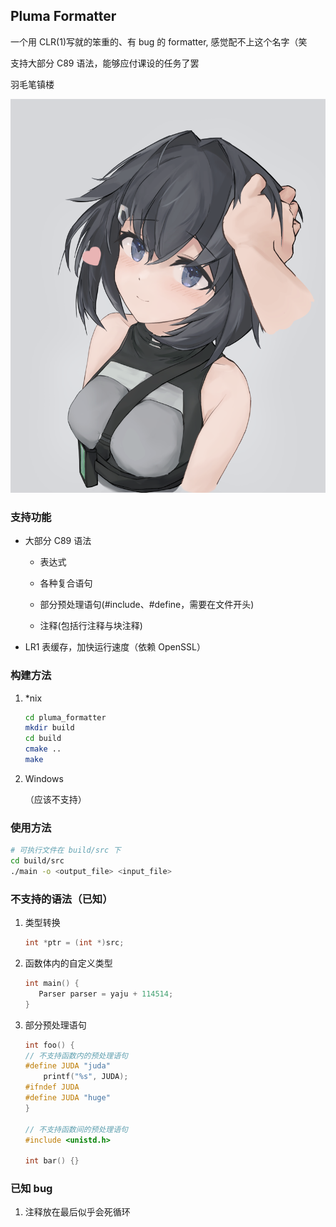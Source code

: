 ## Pluma Formatter

一个用 CLR(1)写就的笨重的、有 bug 的 formatter, 感觉配不上这个名字（笑

支持大部分 C89 语法，能够应付课设的任务了罢

羽毛笔镇楼

![pluma](img/pluma2.png)

### 支持功能

- 大部分 C89 语法

  - 表达式

  - 各种复合语句

  - 部分预处理语句(#include、#define，需要在文件开头)

  - 注释(包括行注释与块注释)

- LR1 表缓存，加快运行速度（依赖 OpenSSL）

### 构建方法

1. \*nix

   ```bash
   cd pluma_formatter
   mkdir build
   cd build
   cmake ..
   make
   ```

2. Windows

   （应该不支持）

### 使用方法

```bash
# 可执行文件在 build/src 下
cd build/src
./main -o <output_file> <input_file>
```

### 不支持的语法（已知）

1. 类型转换

   ```c
   int *ptr = (int *)src;
   ```

2. 函数体内的自定义类型

   ```c
   int main() {
      Parser parser = yaju + 114514;
   }
   ```

3. 部分预处理语句

   ```c
   int foo() {
   // 不支持函数内的预处理语句
   #define JUDA "juda"
       printf("%s", JUDA);
   #ifndef JUDA
   #define JUDA "huge"
   }

   // 不支持函数间的预处理语句
   #include <unistd.h>

   int bar() {}
   ```

### 已知 bug

1. 注释放在最后似乎会死循环
